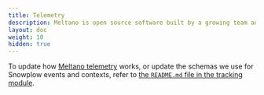 ```yaml
---
title: Telemetry
description: Meltano is open source software built by a growing team and a community of contributors.
layout: doc
weight: 10
hidden: true
---
```


To update how [Meltano telemetry](/reference/settings#send_anonymous_usage_stats) works, or update the schemas we use for Snowplow events and contexts, refer to [the `README.md` file in the tracking module](https://github.com/meltano/meltano/blob/main/src/meltano/core/tracking/README.md).
